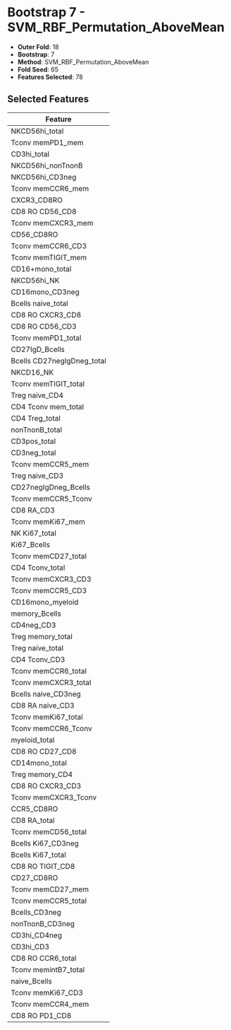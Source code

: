 # Bootstrap 7 - SVM_RBF_Permutation_AboveMean

- **Outer Fold**: 18
- **Bootstrap**: 7
- **Method**: SVM_RBF_Permutation_AboveMean
- **Fold Seed**: 65
- **Features Selected**: 78

## Selected Features

| Feature |
|---------|
| NKCD56hi_total |
| Tconv memPD1_mem |
| CD3hi_total |
| NKCD56hi_nonTnonB |
| NKCD56hi_CD3neg |
| Tconv memCCR6_mem |
| CXCR3_CD8RO |
| CD8 RO CD56_CD8 |
| Tconv memCXCR3_mem |
| CD56_CD8RO |
| Tconv memCCR6_CD3 |
| Tconv memTIGIT_mem |
| CD16+mono_total |
| NKCD56hi_NK |
| CD16mono_CD3neg |
| Bcells naive_total |
| CD8 RO CXCR3_CD8 |
| CD8 RO CD56_CD3 |
| Tconv memPD1_total |
| CD27IgD_Bcells |
| Bcells CD27negIgDneg_total |
| NKCD16_NK |
| Tconv memTIGIT_total |
| Treg naive_CD4 |
| CD4 Tconv mem_total |
| CD4 Treg_total |
| nonTnonB_total |
| CD3pos_total |
| CD3neg_total |
| Tconv memCCR5_mem |
| Treg naive_CD3 |
| CD27negIgDneg_Bcells |
| Tconv memCCR5_Tconv |
| CD8 RA_CD3 |
| Tconv memKi67_mem |
| NK Ki67_total |
| Ki67_Bcells |
| Tconv memCD27_total |
| CD4 Tconv_total |
| Tconv memCXCR3_CD3 |
| Tconv memCCR5_CD3 |
| CD16mono_myeloid |
| memory_Bcells |
| CD4neg_CD3 |
| Treg memory_total |
| Treg naive_total |
| CD4 Tconv_CD3 |
| Tconv memCCR6_total |
| Tconv memCXCR3_total |
| Bcells naive_CD3neg |
| CD8 RA naive_CD3 |
| Tconv memKi67_total |
| Tconv memCCR6_Tconv |
| myeloid_total |
| CD8 RO CD27_CD8 |
| CD14mono_total |
| Treg memory_CD4 |
| CD8 RO CXCR3_CD3 |
| Tconv memCXCR3_Tconv |
| CCR5_CD8RO |
| CD8 RA_total |
| Tconv memCD56_total |
| Bcells Ki67_CD3neg |
| Bcells Ki67_total |
| CD8 RO TIGIT_CD8 |
| CD27_CD8RO |
| Tconv memCD27_mem |
| Tconv memCCR5_total |
| Bcells_CD3neg |
| nonTnonB_CD3neg |
| CD3hi_CD4neg |
| CD3hi_CD3 |
| CD8 RO CCR6_total |
| Tconv memintB7_total |
| naive_Bcells |
| Tconv memKi67_CD3 |
| Tconv memCCR4_mem |
| CD8 RO PD1_CD8 |
